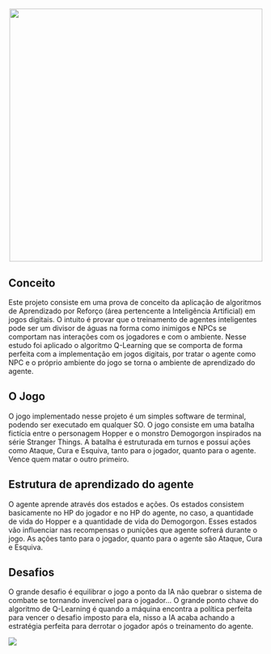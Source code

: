 # <p align="center"><img src="https://github.com/user-attachments/assets/24b7b946-491a-4a1f-a30d-db094610b50e" width="500" /></p>

## Conceito

Este projeto consiste em uma prova de conceito da aplicação de algoritmos de Aprendizado por Reforço (área pertencente a Inteligência Artificial) em jogos digitais. O intuito é provar que o treinamento de agentes inteligentes pode ser um divisor de águas na forma como inimigos e NPCs se comportam nas interações com os jogadores e com o ambiente. 
Nesse estudo foi aplicado o algoritmo Q-Learning que se comporta de forma perfeita com a implementação em jogos digitais, por tratar o agente como NPC e o próprio ambiente do jogo se torna o ambiente de aprendizado do agente. 

## O Jogo

O jogo implementado nesse projeto é um simples software de terminal, podendo ser executado em qualquer SO. O jogo consiste em uma batalha fictícia entre o personagem Hopper e o monstro Demogorgon inspirados na série Stranger Things. A batalha é estruturada em turnos e possuí ações como Ataque, Cura e Esquiva, tanto para o jogador, quanto para o agente. Vence quem matar o outro primeiro. 

## Estrutura de aprendizado do agente 

O agente aprende através dos estados e ações. Os estados consistem basicamente no HP do jogador e no HP do agente, no caso, a quantidade de vida do Hopper e a quantidade de vida do Demogorgon. Esses estados vão influenciar nas recompensas o punições que agente sofrerá durante o jogo. As ações tanto para o jogador, quanto para o agente são Ataque, Cura e Esquiva. 

## Desafios 

O grande desafio é equilibrar o jogo a ponto da IA não quebrar o sistema de combate se tornando invencível para o jogador... O grande ponto chave do algoritmo de Q-Learning é quando a máquina encontra a política perfeita para vencer o desafio imposto para ela, nisso a IA acaba achando a estratégia perfeita para derrotar o jogador após o treinamento do agente. 

<img src="https://github.com/user-attachments/assets/c9a5d343-9c89-4a1b-986c-aa5ea2fdaa78" />
